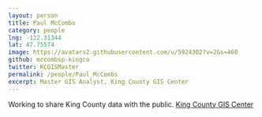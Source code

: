 ```yaml
---
layout: person
title: Paul McCombs
category: people
lng: -122.31344
lat: 47.75574
image: https://avatars2.githubusercontent.com/u/5924302?v=2&s=460
github: mccombsp-kingco
twitter: KCGISMaster
permalink: /people/Paul_McCombs
excerpt: Master GIS Analyst, King County GIS Center
---
```


Working to share King County data with the public. [King County GIS Center](http://kingcounty.gov/gis)

